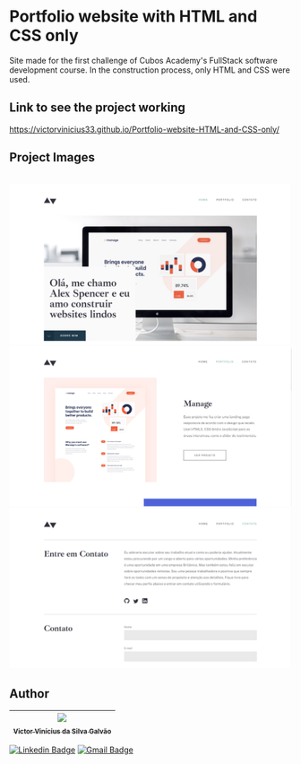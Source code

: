 # Portfolio website with HTML and CSS only
Site made for the first challenge of Cubos Academy's FullStack software development course. In the construction process, only HTML and CSS were used.

## Link to see the project working

https://victorvinicius33.github.io/Portfolio-website-HTML-and-CSS-only/

## Project Images
<br>
<img src="./.github/assetsReadme/Home.PNG">
<img src="./.github/assetsReadme/Portfolio.PNG">
<img src="./.github/assetsReadme/Contact.PNG">

## Author

| [<img src="https://avatars.githubusercontent.com/u/94022088?s=400&u=829c8531a69be7d30b1096c762a5ff4f9a7172fe&v=4" width=115><br><sub>Victor Vinícius da Silva Galvão</sub>](https://github.com/victorvinicius33) 
| :---: |

[![Linkedin Badge](https://img.shields.io/badge/-Victor-blue?style=flat-square&logo=Linkedin&logoColor=white&link=https://www.linkedin.com/in/victor-v-s-galvao/)](https://www.linkedin.com/in/victor-v-s-galvao/) 
[![Gmail Badge](https://img.shields.io/badge/-victorvinicius33.vv@gmail.com-c14438?style=flat-square&logo=Gmail&logoColor=white&link=mailto:victorvinicius33.vv@gmail.com)](mailto:victorvinicius33.vv@gmail.com)
